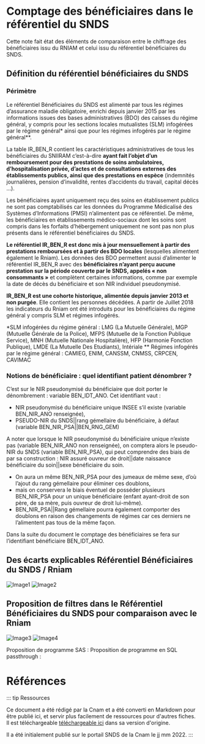 # Comptage des bénéficiaires dans le référentiel du SNDS
<!-- SPDX-License-Identifier: MPL-2.0 -->

Cette note fait état des éléments de comparaison entre le chiffrage des bénéficiaires issu du RNIAM et celui issu du référentiel bénéficiaires du SNDS.

## Définition du référentiel bénéficiaires du SNDS

### Périmètre
Le référentiel Bénéficiaires du SNDS est alimenté par tous les régimes d’assurance maladie obligatoire, enrichi depuis janvier 2015 par les informations issues des bases administratives (BDO) des caisses du régime général, y compris pour les sections locales mutualistes (SLM) infogérées par le régime général* ainsi que pour les régimes infogérés par le régime général**.

La table IR_BEN_R contient les caractéristiques administratives de tous les bénéficiaires du SNIIRAM c’est-à-dire **ayant fait l’objet d’un remboursement pour des prestations de soins ambulatoires, d’hospitalisation privée, d’actes et de consultations externes des établissements publics, ainsi que des prestations en espèce** (indemnités journalières, pension d’invalidité, rentes d’accidents du travail, capital décès …).

Les bénéficiaires ayant uniquement reçu des soins en établissement publics ne sont pas comptabilisés car les données du Programme Médicalisé des Systèmes d’Informations (PMSI) n’alimentent pas ce référentiel. De même, les bénéficiaires en établissements médico-sociaux dont les soins sont compris dans les forfaits d’hébergement uniquement ne sont pas non plus présents dans le référentiel bénéficiaires du SNDS.

**Le référentiel IR_BEN_R est donc mis à jour mensuellement à partir des prestations remboursées et à partir des BDO locales** (lesquelles alimentent également le Rniam). Les données des BDO permettent aussi d’alimenter le référentiel IR_BEN_R avec des **bénéficiaires n’ayant perçu aucune prestation sur la période couverte par le SNDS, appelés « non consommants »** et complètent certaines informations, comme par exemple la date de décès du bénéficiaire et son NIR individuel pseudonymisé.

**IR_BEN_R est une cohorte historique, alimentée depuis janvier 2013 et non purgée**. Elle contient les personnes décédées. A partir de Juillet 2018 les indicateurs du Rniam ont été introduits pour les bénéficiaires du régime général y compris SLM et régimes infogérés.


*SLM infogérées du régime général : LMG (La Mutuelle Générale), MGP (Mutuelle Générale de la Police), MFPS (Mutuelle de la Fonction Publique Service), MNH (Mutuelle Nationale Hospitalière), HFP (Harmonie Fonction Publique), LMDE (La Mutuelle Des Etudiants), Intériale
** Régimes infogérés par le régime général : CAMIEG, ENIM, CANSSM, CNMSS, CRPCEN, CAVIMAC


### Notions de bénéficiaire : quel identifiant patient dénombrer ?

C’est sur le NIR pseudonymisé du bénéficiaire que doit porter le dénombrement :
variable BEN_IDT_ANO. Cet identifiant vaut :
- NIR pseudonymisé du bénéficiaire unique INSEE s’il existe (variable BEN_NIR_ANO renseignée),
- PSEUDO-NIR du SNDS||rang gémellaire du bénéficiaire, à défaut (variable BEN_NIR_PSA||BEN_RNG_GEM)

A noter que lorsque le NIR pseudonymisé du bénéficiaire unique n’existe pas (variable BEN_NIR_ANO non renseignée), on comptera alors le pseudo-NIR du SNDS (variable BEN_NIR_PSA), qui peut comprendre des biais de par sa construction :
NIR assuré ouvreur de droit||date naissance bénéficiaire du soin||sexe bénéficiaire du soin.

- On aura un même BEN_NIR_PSA pour des jumeaux de même sexe, d’où l’ajout du rang gémellaire pour éliminer ces doublons,
- mais on conservera le biais éventuel de posséder plusieurs BEN_NIR_PSA
pour un unique bénéficiaire (enfant ayant-droit de son père, de sa mère, puis ouvreur de droit lui-même).
- BEN_NIR_PSA||Rang gémellaire pourra également comporter des doublons en raison des changements de régimes car ces derniers ne l’alimentent pas tous de la même façon.

Dans la suite du document le comptage des bénéficiaires se fera sur l’identifiant bénéficiaire BEN_IDT_ANO.

## Des écarts explicables Référentiel Bénéficiaires du SNDS / Rniam
![Image1](../files/Cnam/Images_fiche_comptage_benef/Image1.png)
![Image2](../files/Cnam/Images_fiche_comptage_benef/Image2.png)

## Proposition de filtres dans le Référentiel Bénéficiaires du SNDS pour comparaison avec le Rniam
![Image3](../files/Cnam/Images_fiche_comptage_benef/Image3.png)
![Image4](../files/Cnam/Images_fiche_comptage_benef/Image4.png)

Proposition de programme SAS :
Proposition de programme en SQL passthrough :


# Références
::: tip Ressources

Ce document a été rédigé par la Cnam et a été converti en Markdown pour être publié ici, et servir plus facilement de ressources pour d'autres fiches. Il est téléchargeable [téléchargeable ici](../files/Cnam/20210429_Cnam_IR_ESM_R_sansprofils_MPL-2.0LIENACHANGER.docx) dans sa version d'origine.

Il a été initialement publié sur le portail SNDS de la Cnam le jj mm 2022.
:::
